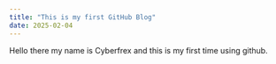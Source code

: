 ```yaml
--- 
title: "This is my first GitHub Blog"
date: 2025-02-04
---
```

Hello there my name is Cyberfrex and this is my first time using github.
